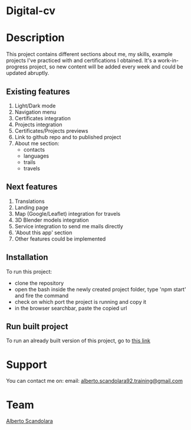 # Digital-cv

# Description

This project contains different sections about me, my skills, example projects I've practiced with and certifications I obtained. It's a work-in-progress project, so new content will be added every week and could be updated abruptly.

## Existing features
1. Light/Dark mode
2. Navigation menu
3. Certificates integration
4. Projects integration
5. Certificates/Projects previews
6. Link to github repo and to published project
7. About me section: 
	- contacts
	- languages
	- trails
	- travels

## Next features
1. Translations
2. Landing page
3. Map (Google/Leaflet) integration for travels
4. 3D Blender models integration
5. Service integration to send me mails directly
6. 'About this app' section
7. Other features could be implemented

## Installation
To run this project:
- clone the repository
- open the bash inside the newly created project folder, type 'npm start' and fire the command 
- check on which port the project is running and copy it
- in the browser searchbar, paste the copied url

## Run built project
To run an already built version of this project, go to [this link](https://digital-curriculum-vitae.netlify.app)

# Support
You can contact me on:
email: alberto.scandolara92.training@gmail.com

# Team
[Alberto Scandolara](https://github.com/albertoscandolara)
